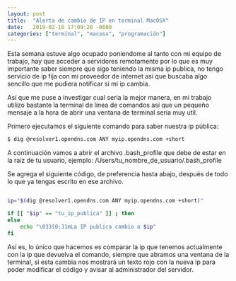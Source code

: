 ```yaml
---
layout: post
title:  "Alerta de cambio de IP en terminal MacOSX"
date:   2019-02-16 17:09:20 -0600
categories: ["terminal", "macosx", "programación"]
---
```


Esta semana estuve algo ocupado poniendome al tanto con mi equipo de trabajo, hay que acceder a servidores remotamente por lo que es muy importante saber siempre que sigo teniendo la misma ip publica, no tengo servicio de ip fija con mi proveedor de internet así que buscaba algo sencillo que me pudiera notificar si mi ip cambia.

Así que me puse a investigar cual seria la mejor manera, en mi trabajo utilizo bastante la terminal de línea de comandos así que un pequeño mensaje a la hora de abrir una ventana de terminal seria muy util.

Primero ejecutamos el siguiente comando para saber nuestra ip pública:

```bash
$ dig @resolver1.opendns.com ANY myip.opendns.com +short
```

A continuación vamos a abrir el archivo .bash_profile que debe de estar en la raíz de tu usuario, ejemplo: /Users/tu_nombre_de_usuario/.bash_profile

Se agrega el siguiente código, de preferencia hasta abajo, después de todo lo que ya tengas escrito en ese archivo.

```bash

ip="$(dig @resolver1.opendns.com ANY myip.opendns.com +short)"

if [[ "$ip" == "tu_ip_publica" ]] ; then
else
    echo "\033[0;31mLa IP publica cambio a $ip"
fi

```

Así es, lo único que hacemos es comparar la ip que tenemos actualmente con la ip que devuelva el comando, siempre que abramos una ventana de la terminal, si esta cambia nos mostrará un texto rojo con la nueva ip para poder modificar el código y avisar al administrador del servidor.

